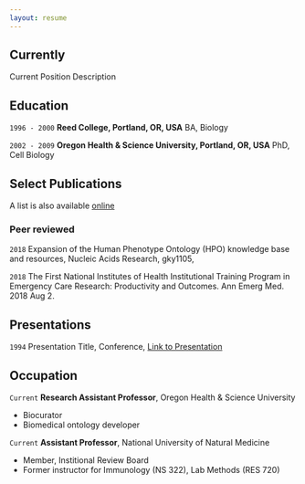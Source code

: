 ```yaml
---
layout: resume
---
```

## Currently

Current Position Description

## Education

`1996 - 2000`
__Reed College, Portland, OR, USA__
BA, Biology

`2002 - 2009`
__Oregon Health & Science University, Portland, OR, USA__
PhD, Cell Biology


## Select Publications

A list is also available [online](https://scholar.google.com/citations?user=RiPIoR4AAAAJ&hl=en&oi=ao)

### Peer reviewed

`2018`
Expansion of the Human Phenotype Ontology (HPO) knowledge base and resources, Nucleic Acids Research, gky1105, 

`2018`
The First National Institutes of Health Institutional Training Program in Emergency Care Research: Productivity and Outcomes. Ann Emerg Med. 2018 Aug 2.


## Presentations

`1994`
Presentation Title, Conference, <a href="https://MyWebsite.tld/presentation1">Link to Presentation</a>


## Occupation

`Current`
__Research Assistant Professor__, Oregon Health & Science University 

- Biocurator
- Biomedical ontology developer

`Current`
__Assistant Professor__, National University of Natural Medicine

- Member, Institional Review Board
- Former instructor for Immunology (NS 322), Lab Methods (RES 720)



<!-- ### Footer

Last updated: May 2013 -->


